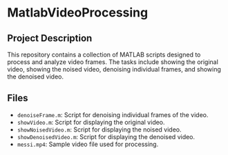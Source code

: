 ﻿# MatlabVideoProcessing
## Project Description
This repository contains a collection of MATLAB scripts designed to process and analyze video frames. The tasks include showing the original video, showing the noised video, denoising individual frames, and showing the denoised video.

## Files
- `denoiseFrame.m`: Script for denoising individual frames of the video.
- `showVideo.m`: Script for displaying the original video.
- `showNoisedVideo.m`: Script for displaying the noised video.
- `showDenoisedVideo.m`: Script for displaying the denoised video.
- `messi.mp4`: Sample video file used for processing.
